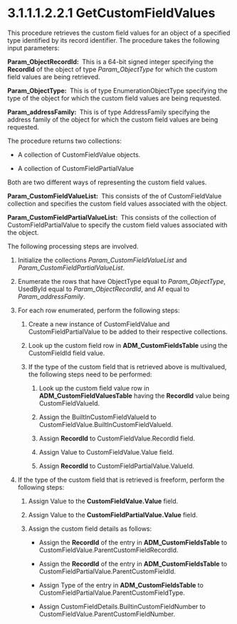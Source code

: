 <html dir="LTR" xmlns:mshelp="http://msdn.microsoft.com/mshelp" xmlns:ddue="http://ddue.schemas.microsoft.com/authoring/2003/5" xmlns:xlink="http://www.w3.org/1999/xlink" xmlns:tool="http://www.microsoft.com/tooltip">
 <body>
 <div id="header">
 <h1 class="heading">3.1.1.1.2.2.1 GetCustomFieldValues</h1>
 </div>
 <div id="mainSection">
 <div id="mainBody">
 <div id="allHistory" class="saveHistory"></div>
 <div id="sectionSection0" class="section" name="collapseableSection">
 

<p>This procedure retrieves the custom field values for an
object of a specified type identified by its record identifier. The procedure
takes the following input parameters:</p>

<p><b>Param_ObjectRecordId: </b> This is a 64-bit signed
integer specifying the <b>RecordId</b> of the object of type <i>Param_ObjectType</i>
for which the custom field values are being retrieved.</p>

<p><b>Param_ObjectType: </b> This is of type
EnumerationObjectType specifying the type of the object for which the custom
field values are being requested.</p>

<p><b>Param_addressFamily: </b> This is of type
AddressFamily specifying the address family of the object for which the custom
field values are being requested.</p>

<p>The procedure returns two collections:</p>

<ul><li><p><span><span> 
</span></span>A collection of CustomFieldValue objects.</p>

</li><li><p><span><span> 
</span></span>A collection of CustomFieldPartialValue</p>

</li></ul><p>Both are two different ways of representing the custom field
values.</p>

<p><b>Param_CustomFieldValueList: </b> This consists of
the of CustomFieldValue collection and specifies the custom field values
associated with the object.</p>

<p><b>Param_CustomFieldPartialValueList: </b> This
consists of the collection of CustomFieldPartialValue to specify the custom
field values associated with the object.</p>

<p>The following processing
steps are involved.</p>

<ol><li><p><span> </span>Initialize the
collections <i>Param_CustomFieldValueList</i> and <i>Param_CustomFieldPartialValueList</i>.</p>

</li><li><p><span> </span>Enumerate the
rows that have ObjectType equal to <i>Param_ObjectType</i>, UsedById equal to <i>Param_ObjectRecordId</i>,
and Af equal to <i>Param_addressFamily</i>.</p>

</li><li><p><span> </span>For each row
enumerated, perform the following steps:</p>

<ol><li><p><span> 
</span>Create a new instance of CustomFieldValue and CustomFieldPartialValue to
be added to their respective collections.</p>

</li><li><p><span> 
</span>Look up the custom field row in <b>ADM_CustomFieldsTable</b> using the
CustomFieldId field value.</p>

</li><li><p><span> 
</span>If the type of the custom field that is retrieved above is multivalued,
the following steps need to be performed:</p>

<ol><li><p><span> </span>Look up the
custom field value row in <b>ADM_CustomFieldValuesTable</b> having the <b>RecordId</b>
value being CustomFieldValueId.</p>

</li><li><p><span> </span>Assign the
BuiltInCustomFieldValueId to CustomFieldValue.BuiltInCustomFieldValueId. </p>

</li><li><p><span> </span>Assign <b>RecordId</b>
to CustomFieldValue.RecordId field.</p>

</li><li><p><span> </span>Assign Value to
CustomFieldValue.Value field.</p>

</li><li><p><span> </span>Assign <b>RecordId</b>
to CustomFieldPartialValue.ValueId.</p>

</li></ol></li></ol></li><li><p><span> </span>If the type of
the custom field that is retrieved is freeform, perform the following steps:</p>

<ol><li><p><span> 
</span>Assign Value to the <b>CustomFieldValue.Value</b> field.</p>

</li><li><p><span> 
</span>Assign Value to the <b>CustomFieldPartialValue.Value</b> field.</p>

</li><li><p><span> 
</span>Assign the custom field details as follows:</p>

<ul><li><p><span><span> 
</span></span>Assign the <b>RecordId</b> of the entry in <b>ADM_CustomFieldsTable</b>
to CustomFieldValue.ParentCustomFieldRecordId.</p>

</li><li><p><span><span> 
</span></span>Assign the <b>RecordId</b> of the entry in <b>ADM_CustomFieldsTable</b>
to CustomFieldPartialValue.ParentCustomFieldId.</p>

</li><li><p><span><span> 
</span></span>Assign Type of the entry in <b>ADM_CustomFieldsTable</b> to
CustomFieldPartialValue.ParentCustomFieldType.</p>

</li><li><p><span><span> 
</span></span>Assign CustomFieldDetails.BuiltinCustomFieldNumber to
CustomFieldValue.ParentCustomFieldNumber.</p>

</li></ul></li></ol></li></ol>
 </div>
 </div>
 </div>
 </body>
</html>